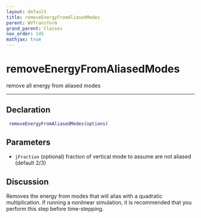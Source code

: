 ```yaml
---
layout: default
title: removeEnergyFromAliasedModes
parent: WVTransform
grand_parent: Classes
nav_order: 145
mathjax: true
---
```


#  removeEnergyFromAliasedModes

remove all energy from aliased modes


---

## Declaration
```matlab
 removeEnergyFromAliasedModes(options)
```
## Parameters
+ `jFraction`  (optional) fraction of vertical mode to assume are not aliased (default 2/3)

## Discussion

  Removes the energy from modes that will alias with a quadratic
  multiplication. If running a nonlinear simulation, it is recommended that
  you perform this step before time-stepping.
      
